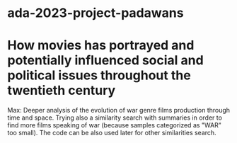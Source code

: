 # ada-2023-project-padawans
# How movies has portrayed and potentially influenced social and political issues throughout the twentieth century
Max: Deeper analysis of the evolution of war genre films production through time and space. Trying also a similarity search with summaries in order to find more films speaking of war (because samples categorized as "WAR" too small). The code can be also used later for other similarities search.
